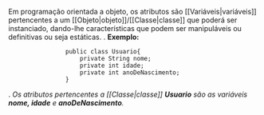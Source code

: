 Em programação orientada a objeto, os atributos são [[Variáveis|variáveis]] pertencentes a um [[Objeto|objeto]]/[[Classe|classe]] que poderá ser instanciado, dando-lhe características que podem ser manipuláveis ou definitivas ou seja estáticas.
.                    **Exemplo:**
```
				public class Usuario{
					private String nome;
					private int idade;
					private int anoDeNascimento;
				}
```
.                            *Os atributos pertencentes a [[Classe|classe]] **Usuario** são as variáveis **nome, idade** e **anoDeNascimento**.*